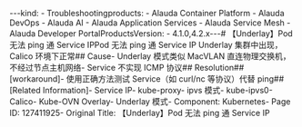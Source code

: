 ---kind:   - Troubleshootingproducts:    - Alauda Container Platform   - Alauda DevOps   - Alauda AI   - Alauda Application Services   - Alauda Service Mesh   - Alauda Developer PortalProductsVersion:   - 4.1.0,4.2.x---<!-- A type of document that involves encountering a fault, diag...it, performing root cause analysis, and providing solutions. --># 【Underlay】Pod 无法 ping 通 Service IPPod 无法 ping 通 Service IP Underlay 集群中出现，Calico 环境下正常## Cause- Underlay 模式类似 MacVLAN 直连物理交换机，不经过节点主机网络- Service 不实现 ICMP 协议## Resolution## [workaround]- 使用正确方法测试 Service（如 curl/nc 等协议）代替 ping## [Related Information]- Service IP- kube-proxy- ipvs 模式- kube-ipvs0- Calico- Kube-OVN Overlay- Underlay 模式- Component: Kubernetes- Page ID: 127411925- Original Title: 【Underlay】Pod 无法 ping 通 Service IP